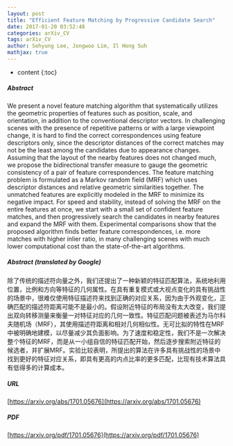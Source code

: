 ```yaml
---
layout: post
title: "Efficient Feature Matching by Progressive Candidate Search"
date: 2017-01-20 03:52:48
categories: arXiv_CV
tags: arXiv_CV
author: Sehyung Lee, Jongwoo Lim, Il Hong Suh
mathjax: true
---
```


* content
{:toc}

##### Abstract
We present a novel feature matching algorithm that systematically utilizes the geometric properties of features such as position, scale, and orientation, in addition to the conventional descriptor vectors. In challenging scenes with the presence of repetitive patterns or with a large viewpoint change, it is hard to find the correct correspondences using feature descriptors only, since the descriptor distances of the correct matches may not be the least among the candidates due to appearance changes. Assuming that the layout of the nearby features does not changed much, we propose the bidirectional transfer measure to gauge the geometric consistency of a pair of feature correspondences. The feature matching problem is formulated as a Markov random field (MRF) which uses descriptor distances and relative geometric similarities together. The unmatched features are explicitly modeled in the MRF to minimize its negative impact. For speed and stability, instead of solving the MRF on the entire features at once, we start with a small set of confident feature matches, and then progressively search the candidates in nearby features and expand the MRF with them. Experimental comparisons show that the proposed algorithm finds better feature correspondences, i.e. more matches with higher inlier ratio, in many challenging scenes with much lower computational cost than the state-of-the-art algorithms.

##### Abstract (translated by Google)
除了传统的描述符向量之外，我们还提出了一种新颖的特征匹配算法，系统地利用位置，比例和方向等特征的几何属性。在具有重复模式或大视点变化的具有挑战性的场景中，很难仅使用特征描述符来找到正确的对应关系，因为由于外观变化，正确匹配的描述符距离可能不是最小的。假设附近特征的布局没有太大改变，我们提出双向转移测量来衡量一对特征对应的几何一致性。特征匹配问题被表述为马尔科夫随机场（MRF），其使用描述符距离和相对几何相似性。无可比拟的特性在MRF中被明确地建模，以尽量减少其负面影响。为了速度和稳定性，我们不是一次解决整个特征的MRF，而是从一小组自信的特征匹配开始，然后逐步搜索附近特征的候选者，并扩展MRF。实验比较表明，所提出的算法在许多具有挑战性的场景中找到更好的特征对应关系，即具有更高的内点比率的更多匹配，比现有技术算法具有低得多的计算成本。

##### URL
[https://arxiv.org/abs/1701.05676](https://arxiv.org/abs/1701.05676)

##### PDF
[https://arxiv.org/pdf/1701.05676](https://arxiv.org/pdf/1701.05676)

